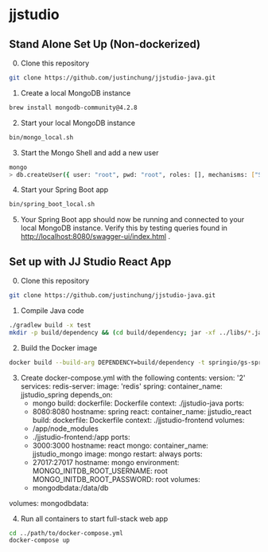 # jjstudio

## Stand Alone Set Up (Non-dockerized)
0. Clone this repository
```bash
git clone https://github.com/justinchung/jjstudio-java.git
```
1. Create a local MongoDB instance
```bash
brew install mongodb-community@4.2.8
```
2. Start your local MongoDB instance
```bash
bin/mongo_local.sh
```
3. Start the Mongo Shell and add a new user
```bash
mongo
> db.createUser({ user: "root", pwd: "root", roles: [], mechanisms: ["SCRAM-SHA-1"] })
```
4. Start your Spring Boot app
```bash
bin/spring_boot_local.sh
```
5. Your Spring Boot app should now be running and connected to your local MongoDB instance. Verify this by testing queries found in [http://localhost:8080/swagger-ui/index.html](http://localhost:8080/swagger-ui/index.html) .

## Set up with JJ Studio React App
0. Clone this repository
```bash
git clone https://github.com/justinchung/jjstudio-java.git
```
1. Compile Java code
```bash
./gradlew build -x test
mkdir -p build/dependency && (cd build/dependency; jar -xf ../libs/*.jar)
```
2. Build the Docker image
```bash
docker build --build-arg DEPENDENCY=build/dependency -t springio/gs-spring-boot-docker .
```
3. Create docker-compose.yml with the following contents:
version: '2'
services:
  redis-server:
    image: 'redis'
  spring:
    container_name: jjstudio_spring
    depends_on:
      - mongo
    build:
      dockerfile: Dockerfile
      context: ./jjstudio-java
    ports:
      - 8080:8080
    hostname: spring
  react:
    container_name: jjstudio_react
    build:
      dockerfile: Dockerfile
      context: ./jjstudio-frontend
    volumes:
      - /app/node_modules
      - ./jjstudio-frontend:/app
    ports:
      - 3000:3000
    hostname: react
  mongo:
    container_name: jjstudio_mongo
    image: mongo
    restart: always
    ports:
      - 27017:27017
    hostname: mongo
    environment:
      MONGO_INITDB_ROOT_USERNAME: root
      MONGO_INITDB_ROOT_PASSWORD: root
    volumes:
      - mongodbdata:/data/db

volumes:
  mongodbdata:

4. Run all containers to start full-stack web app
```bash
cd ../path/to/docker-compose.yml
docker-compose up
```
